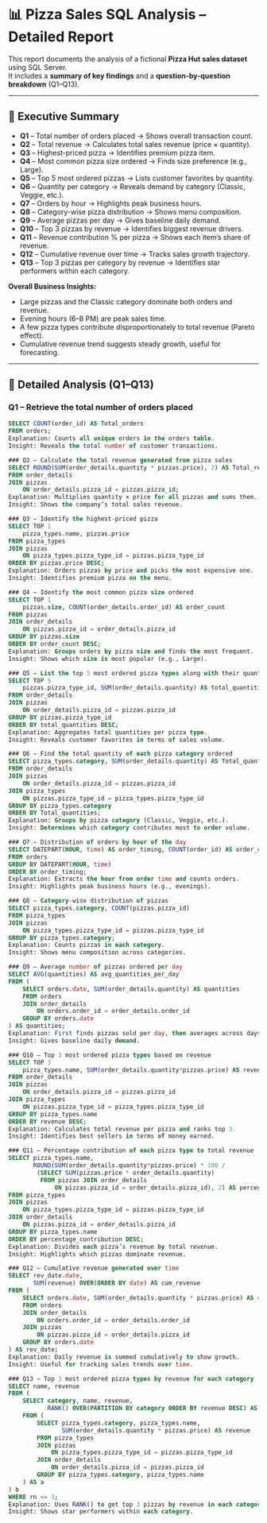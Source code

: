 # 📊 Pizza Sales SQL Analysis – Detailed Report

This report documents the analysis of a fictional **Pizza Hut sales dataset** using SQL Server.  
It includes a **summary of key findings** and a **question-by-question breakdown** (Q1–Q13).

---

## 🔑 Executive Summary

- **Q1** – Total number of orders placed → Shows overall transaction count.  
- **Q2** – Total revenue → Calculates total sales revenue (price × quantity).  
- **Q3** – Highest-priced pizza → Identifies premium pizza item.  
- **Q4** – Most common pizza size ordered → Finds size preference (e.g., Large).  
- **Q5** – Top 5 most ordered pizzas → Lists customer favorites by quantity.  
- **Q6** – Quantity per category → Reveals demand by category (Classic, Veggie, etc.).  
- **Q7** – Orders by hour → Highlights peak business hours.  
- **Q8** – Category-wise pizza distribution → Shows menu composition.  
- **Q9** – Average pizzas per day → Gives baseline daily demand.  
- **Q10** – Top 3 pizzas by revenue → Identifies biggest revenue drivers.  
- **Q11** – Revenue contribution % per pizza → Shows each item’s share of revenue.  
- **Q12** – Cumulative revenue over time → Tracks sales growth trajectory.  
- **Q13** – Top 3 pizzas per category by revenue → Identifies star performers within each category.  

**Overall Business Insights:**
- Large pizzas and the Classic category dominate both orders and revenue.  
- Evening hours (6–8 PM) are peak sales time.  
- A few pizza types contribute disproportionately to total revenue (Pareto effect).  
- Cumulative revenue trend suggests steady growth, useful for forecasting.  

---

## 📌 Detailed Analysis (Q1–Q13)

### Q1 – Retrieve the total number of orders placed
```sql
SELECT COUNT(order_id) AS Total_orders 
FROM orders;
Explanation: Counts all unique orders in the orders table.
Insight: Reveals the total number of customer transactions.

### Q2 – Calculate the total revenue generated from pizza sales
SELECT ROUND(SUM(order_details.quantity * pizzas.price), 2) AS Total_revenue
FROM order_details
JOIN pizzas 
    ON order_details.pizza_id = pizzas.pizza_id;
Explanation: Multiplies quantity × price for all pizzas and sums them.
Insight: Shows the company’s total sales revenue.

### Q3 – Identify the highest-priced pizza
SELECT TOP 1
    pizza_types.name, pizzas.price 
FROM pizza_types 
JOIN pizzas
    ON pizza_types.pizza_type_id = pizzas.pizza_type_id
ORDER BY pizzas.price DESC;
Explanation: Orders pizzas by price and picks the most expensive one.
Insight: Identifies premium pizza on the menu.

### Q4 – Identify the most common pizza size ordered
SELECT TOP 1
    pizzas.size, COUNT(order_details.order_id) AS order_count
FROM pizzas 
JOIN order_details 
    ON pizzas.pizza_id = order_details.pizza_id
GROUP BY pizzas.size
ORDER BY order_count DESC;
Explanation: Groups orders by pizza size and finds the most frequent.
Insight: Shows which size is most popular (e.g., Large).

### Q5 – List the top 5 most ordered pizza types along with their quantities
SELECT TOP 5
    pizzas.pizza_type_id, SUM(order_details.quantity) AS total_quantities
FROM order_details 
JOIN pizzas
    ON order_details.pizza_id = pizzas.pizza_id
GROUP BY pizzas.pizza_type_id
ORDER BY total_quantities DESC;
Explanation: Aggregates total quantities per pizza type.
Insight: Reveals customer favorites in terms of sales volume.

### Q6 – Find the total quantity of each pizza category ordered
SELECT pizza_types.category, SUM(order_details.quantity) AS Total_quantities
FROM order_details 
JOIN pizzas
    ON order_details.pizza_id = pizzas.pizza_id
JOIN pizza_types 
    ON pizzas.pizza_type_id = pizza_types.pizza_type_id 
GROUP BY pizza_types.category
ORDER BY Total_quantities;
Explanation: Groups by pizza category (Classic, Veggie, etc.).
Insight: Determines which category contributes most to order volume.

### Q7 – Distribution of orders by hour of the day
SELECT DATEPART(HOUR, time) AS order_timing, COUNT(order_id) AS order_count 
FROM orders
GROUP BY DATEPART(HOUR, time)
ORDER BY order_timing;
Explanation: Extracts the hour from order time and counts orders.
Insight: Highlights peak business hours (e.g., evenings).

### Q8 – Category-wise distribution of pizzas
SELECT pizza_types.category, COUNT(pizzas.pizza_id)
FROM pizza_types 
JOIN pizzas 
    ON pizza_types.pizza_type_id = pizzas.pizza_type_id
GROUP BY pizza_types.category;
Explanation: Counts pizzas in each category.
Insight: Shows menu composition across categories.

### Q9 – Average number of pizzas ordered per day
SELECT AVG(quantities) AS avg_quantities_per_day
FROM (
    SELECT orders.date, SUM(order_details.quantity) AS quantities
    FROM orders 
    JOIN order_details 
        ON orders.order_id = order_details.order_id 
    GROUP BY orders.date
) AS quantities;
Explanation: First finds pizzas sold per day, then averages across days.
Insight: Gives baseline daily demand.

### Q10 – Top 3 most ordered pizza types based on revenue
SELECT TOP 3
    pizza_types.name, SUM(order_details.quantity*pizzas.price) AS revenue
FROM order_details 
JOIN pizzas
    ON order_details.pizza_id = pizzas.pizza_id
JOIN pizza_types
    ON pizzas.pizza_type_id = pizza_types.pizza_type_id
GROUP BY pizza_types.name
ORDER BY revenue DESC;
Explanation: Calculates total revenue per pizza and ranks top 3.
Insight: Identifies best sellers in terms of money earned.

### Q11 – Percentage contribution of each pizza type to total revenue
SELECT pizza_types.name, 
       ROUND(SUM(order_details.quantity*pizzas.price) * 100 /
        (SELECT SUM(pizzas.price * order_details.quantity)
         FROM pizzas JOIN order_details
             ON pizzas.pizza_id = order_details.pizza_id), 2) AS percentage_contribution
FROM pizza_types 
JOIN pizzas
    ON pizza_types.pizza_type_id = pizzas.pizza_type_id
JOIN order_details 
    ON pizzas.pizza_id = order_details.pizza_id
GROUP BY pizza_types.name
ORDER BY percentage_contribution DESC;
Explanation: Divides each pizza’s revenue by total revenue.
Insight: Highlights which pizzas dominate revenue.

### Q12 – Cumulative revenue generated over time
SELECT rev_date.date, 
       SUM(revenue) OVER(ORDER BY date) AS cum_revenue
FROM (
    SELECT orders.date, SUM(order_details.quantity * pizzas.price) AS revenue
    FROM orders 
    JOIN order_details 
        ON orders.order_id = order_details.order_id
    JOIN pizzas 
        ON pizzas.pizza_id = order_details.pizza_id
    GROUP BY orders.date
) AS rev_date;
Explanation: Daily revenue is summed cumulatively to show growth.
Insight: Useful for tracking sales trends over time.

### Q13 – Top 3 most ordered pizza types by revenue for each category
SELECT name, revenue 
FROM (
    SELECT category, name, revenue, 
           RANK() OVER(PARTITION BY category ORDER BY revenue DESC) AS rn 
    FROM (
        SELECT pizza_types.category, pizza_types.name, 
               SUM(order_details.quantity * pizzas.price) AS revenue
        FROM pizza_types 
        JOIN pizzas 
            ON pizza_types.pizza_type_id = pizzas.pizza_type_id
        JOIN order_details
            ON order_details.pizza_id = pizzas.pizza_id
        GROUP BY pizza_types.category, pizza_types.name
    ) AS a
) b
WHERE rn <= 3;
Explanation: Uses RANK() to get top 3 pizzas by revenue in each category.
Insight: Shows star performers within each category.



